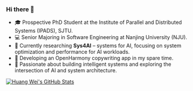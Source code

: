 ### Hi there 👋
- 🎓 Prospective PhD Student at the Institute of Parallel and Distributed Systems (IPADS), SJTU.
- 💻 Senior Majoring in Software Engineering at Nanjing University (NJU).
- 🔭 Currently researching **Sys4AI** – systems for AI, focusing on system optimization and performance for AI workloads.
- 📱 Developing an OpenHarmony copywriting app in my spare time.
- 🚀 Passionate about building intelligent systems and exploring the intersection of AI and system architecture.

[![Huang Wei's GitHub Stats](https://github-readme-stats.vercel.app/api?username=huangwei021230&theme=tokyonight)](https://github.com/anuraghazra/github-readme-stats)
